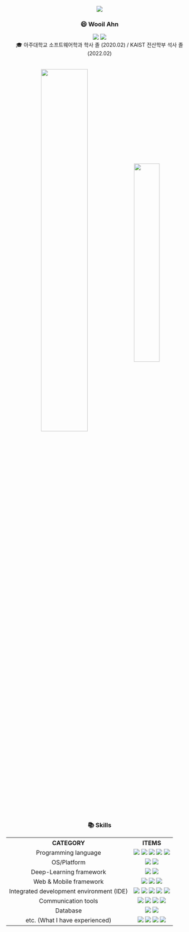 
<!-- Chapter 1 -->
<div align="center">
<p align="center">
  <img src="https://capsule-render.vercel.app/api?type=Slice&color=0:c2e59c,100:64b3f4"><br/>
</p>
	<h3>😄 Wooil Ahn </h3>
	<a href="mailto:boxer1532@gmail.com"><img src="https://img.shields.io/badge/Gmail-d14836?style=flat-square&logo=Gmail&logoColor=white&link=viliketh1s98@naver.com"/></a> 
	<a href="mailto:boxer1532@naver.com"><img src="https://img.shields.io/badge/Naver-03C75A?style=flat-square&logo=Gmail&logoColor=white&link=boxer1532@naver.com"/></a> 
</br>
	🎓 아주대학교 소프트웨어학과 학사 졸 (2020.02) / KAIST 전산학부 석사 졸 (2022.02)
</br>
</br>
</br>

</div>
<div align="center">
<!-- github stats -->
<img width=50% height=auto align="center" src="https://github-readme-stats.vercel.app/api?username=wooilahn&show_icons=true&theme=swift"/> 
<!-- solved.ac (Baekjoon Badge) -->
<img width=37% align="center" src="http://mazassumnida.wtf/api/v2/generate_badge?boj=boxer1532"/>
</div>

</br>
</br>
</br>

<!-- Chapter 2 -->
<div align="center">
	<h3> 📚 Skills </h3>
       <table align="center">
	       <th>CATEGORY</th>
	       <th>ITEMS</th>
              	      <tr align="center">
	                     <td>Programming language</td>
	                     <td>
                                   <img src="https://img.shields.io/badge/C-4574E0.svg?&style=flat-square&logo=C&logoColor=white">
                                   <img src="https://img.shields.io/badge/C++-00599C?style=flat-square&logo=c%2B%2B&logoColor=white">
                                   <img src="https://img.shields.io/badge/Java-68BC71.svg?&style=flat-square&logo=Java&logoColor=white">
                                   <img src="https://img.shields.io/badge/Python-C41E25.svg?&style=flat-square&logo=Python&logoColor=white">
                                   <img src="https://img.shields.io/badge/JavaScript-F7DF1E.svg?&style=flat-square&logo=JavaScript&logoColor=black">
                            </td>
	              </tr>
	              <tr align="center">
	                     <td>OS/Platform</td>
	                     <td>
                                   <img src="https://img.shields.io/badge/Ubuntu-E95420.svg?&style=flat-square&logo=Ubuntu&logoColor=white">
                                   <img src="https://img.shields.io/badge/Android-3DDC84.svg?&style=flat-square&logo=Android&logoColor=white">
                            </td>
	              </tr>
              	      <tr align="center">
	                     <td>Deep-Learning framework</td>
	                     <td>
                                   <img src="https://img.shields.io/badge/Tensorflow-FF6F00.svg?&style=flat-square&logo=Tensorflow&logoColor=white">
                                   <img src="https://img.shields.io/badge/Pytorch-EE4C2C.svg?&style=flat-square&logo=Android&logoColor=white">
                            </td>
	       	      </tr>
              	      <tr align="center">
	                     <td>Web & Mobile framework</td>
	                     <td>
                                   <img src="https://img.shields.io/badge/Vue.js-4FC08D.svg?&style=flat-square&logo=Vue.js&logoColor=white">
                                   <img src="https://img.shields.io/badge/Bootstrap-7852B3.svg?&style=flat-square&logo=Bootstrap&logoColor=white">
                                   <img src="https://img.shields.io/badge/Flutter-02569B.svg?&style=flat-square&logo=Flutter&logoColor=white">
                            </td>
	       	      </tr>
              	      <tr align="center">
	                     <td>Integrated development environment (IDE)</td>
	                     <td>
                                   <img src="https://img.shields.io/badge/VS-5C2D91.svg?&style=flat-square&logo=visualstudio&logoColor=white">
                                   <img src="https://img.shields.io/badge/VSCode-007ACC.svg?&style=flat-square&logo=visualstudiocode&logoColor=white">
                                   <img src="https://img.shields.io/badge/Eclipse-2C2255.svg?&style=flat-square&logo=EclipseIDE&logoColor=white">
                                   <img src="https://img.shields.io/badge/AndroidStudio-3DDC84.svg?&style=flat-square&logo=Pycharm&logoColor=white">
                                   <img src="https://img.shields.io/badge/Pycharm-000000.svg?&style=flat-square&logo=Pycharm&logoColor=white">
                            </td>
              	      </tr>
              	      <tr align="center">
	                     <td>Communication tools</td>
	                     <td>
                                   <img src="https://img.shields.io/badge/Github-181717.svg?&style=flat-square&logo=Github&logoColor=white">
                                   <img src="https://img.shields.io/badge/Slack-4A154B.svg?&style=flat-square&logo=Slack&logoColor=white">
                                   <img src="https://img.shields.io/badge/Trello-0052CC.svg?&style=flat-square&logo=Trello&logoColor=white">
                                   <img src="https://img.shields.io/badge/Discord-5865F2.svg?&style=flat-square&logo=Discord&logoColor=white">
                            </td>
              	      </tr>
              	      <tr align="center">
	                     <td>Database</td>
	                     <td>
                                   <img src="https://img.shields.io/badge/FirebaseDB-FFCA28.svg?&style=flat-square&logo=Firebase&logoColor=black">
                                   <img src="https://img.shields.io/badge/MongoDB-47A248.svg?&style=flat-square&logo=MongoDB&logoColor=white">
                            </td>
              	      </tr>
              	      <tr align="center">
	                     <td>etc. (What I have experienced)</td>
	                     <td>
                                   <img src="https://img.shields.io/badge/RaspberryPi-A22846.svg?&style=flat-square&logo=RaspberryPi&logoColor=white">
				   <img src="https://img.shields.io/badge/ElasticStack-005571.svg?&style=flat-square&logo=ElasticStack&logoColor=white">
				   <img src="https://img.shields.io/badge/inVision-FF3366.svg?&style=flat-square&logo=inVision&logoColor=white">
				   <img src="https://img.shields.io/badge/LaTeX-008080.svg?&style=flat-square&logo=LaTeX&logoColor=white">
                            </td>
              	      </tr>
	</table>
</div>
	
	
<!-- Chapter 3 -->

	
